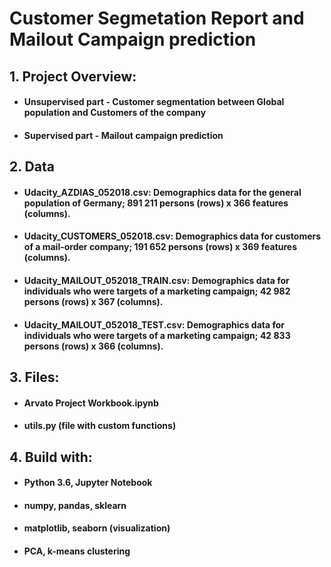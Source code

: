 # Customer Segmetation Report and Mailout Campaign prediction

## 1. Project Overview:

- #### Unsupervised part - Customer segmentation between Global population and Customers of the company

- #### Supervised part - Mailout campaign prediction 

## 2. Data

- ####   Udacity_AZDIAS_052018.csv: Demographics data for the general population of Germany; 891 211 persons (rows) x 366 features (columns).

- ####   Udacity_CUSTOMERS_052018.csv: Demographics data for customers of a mail-order company; 191 652 persons (rows) x 369 features (columns).

- ####   Udacity_MAILOUT_052018_TRAIN.csv: Demographics data for individuals who were targets of a marketing campaign; 42 982 persons (rows) x 367 (columns).

- ####   Udacity_MAILOUT_052018_TEST.csv: Demographics data for individuals who were targets of a marketing campaign; 42 833 persons (rows) x 366 (columns).


## 3. Files:

- #### Arvato Project Workbook.ipynb 

- #### utils.py (file with custom functions)

## 4. Build with:

- #### Python 3.6, Jupyter Notebook

- #### numpy, pandas, sklearn

- #### matplotlib, seaborn (visualization)

- #### PCA, k-means clustering

